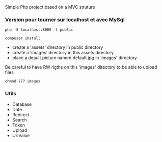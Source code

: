 Simple Php project based on a MVC struture

### Version pour tourner sur localhost et avec MySql
```
php -S localhost:8000 -t public
```

```
composer install
```
- create a 'assets' directory in public directory
- create a 'images' directory in this assets directory
- place a deault picture named default.jpg in 'images' directory

Be careful to have RW rigths on this 'images' directory to be able to upload files
```
chmod 777 images
```

### Utils

- Database
- Date
- Redirect
- Search
- Token
- Upload
- UrlValue


